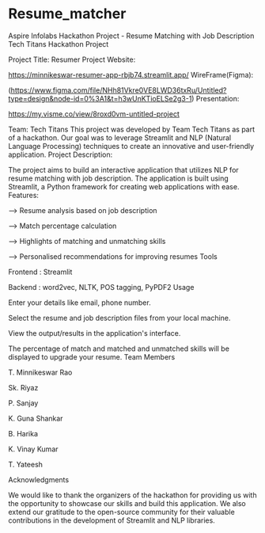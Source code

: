 # Resume_matcher


Aspire Infolabs Hackathon Project - Resume Matching with Job Description Tech Titans Hackathon Project

Project Title: Resumer
Project Website:

https://minnikeswar-resumer-app-rbjb74.streamlit.app/
WireFrame(Figma):

(https://www.figma.com/file/NHh81Vkre0VE8LWD36txRu/Untitled?type=design&node-id=0%3A1&t=h3wUnKTioELSe2g3-1)
Presentation:

https://my.visme.co/view/8roxd0vm-untitled-project

Team: Tech Titans This project was developed by Team Tech Titans as part of a hackathon. Our goal was to leverage Streamlit and NLP (Natural Language Processing) techniques to create an innovative and user-friendly application.
Project Description:

The project aims to build an interactive application that utilizes NLP for resume matching with job description. The application is built using Streamlit, a Python framework for creating web applications with ease.
Features:

--> Resume analysis based on job description

--> Match percentage calculation

--> Highlights of matching and unmatching skills

--> Personalised recommendations for improving resumes
Tools

Frontend : Streamlit

Backend : word2vec, NLTK, POS tagging, PyPDF2
Usage

Enter your details like email, phone number.

Select the resume and job description files from your local machine.

View the output/results in the application's interface.

The percentage of match and matched and unmatched skills will be displayed to upgrade your resume.
Team Members

T. Minnikeswar Rao

Sk. Riyaz

P. Sanjay

K. Guna Shankar

B. Harika

K. Vinay Kumar

T. Yateesh

Acknowledgments

We would like to thank the organizers of the hackathon for providing us with the opportunity to showcase our skills and build this application. We also extend our gratitude to the open-source community for their valuable contributions in the development of Streamlit and NLP libraries.
